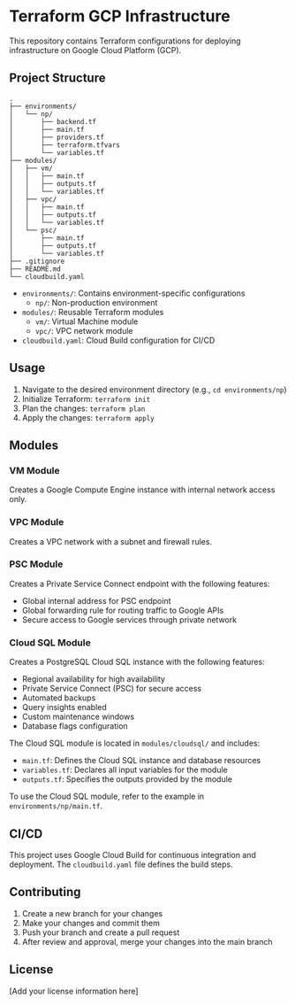 # Terraform GCP Infrastructure

This repository contains Terraform configurations for deploying infrastructure on Google Cloud Platform (GCP).

## Project Structure

```
.
├── environments/
│   └── np/
│       ├── backend.tf
│       ├── main.tf
│       ├── providers.tf
│       ├── terraform.tfvars
│       └── variables.tf
├── modules/
│   ├── vm/
│   │   ├── main.tf
│   │   ├── outputs.tf
│   │   └── variables.tf
│   ├── vpc/
│   │   ├── main.tf
│   │   ├── outputs.tf
│   │   └── variables.tf
│   └── psc/
│       ├── main.tf
│       ├── outputs.tf
│       └── variables.tf
├── .gitignore
├── README.md
└── cloudbuild.yaml

```

- `environments/`: Contains environment-specific configurations
  - `np/`: Non-production environment
- `modules/`: Reusable Terraform modules
  - `vm/`: Virtual Machine module
  - `vpc/`: VPC network module
- `cloudbuild.yaml`: Cloud Build configuration for CI/CD

## Usage

1. Navigate to the desired environment directory (e.g., `cd environments/np`)
2. Initialize Terraform: `terraform init`
3. Plan the changes: `terraform plan`
4. Apply the changes: `terraform apply`

## Modules

### VM Module

Creates a Google Compute Engine instance with internal network access only.

### VPC Module

Creates a VPC network with a subnet and firewall rules.

### PSC Module

Creates a Private Service Connect endpoint with the following features:
- Global internal address for PSC endpoint
- Global forwarding rule for routing traffic to Google APIs
- Secure access to Google services through private network

### Cloud SQL Module

Creates a PostgreSQL Cloud SQL instance with the following features:
- Regional availability for high availability
- Private Service Connect (PSC) for secure access
- Automated backups
- Query insights enabled
- Custom maintenance windows
- Database flags configuration

The Cloud SQL module is located in `modules/cloudsql/` and includes:
- `main.tf`: Defines the Cloud SQL instance and database resources
- `variables.tf`: Declares all input variables for the module
- `outputs.tf`: Specifies the outputs provided by the module

To use the Cloud SQL module, refer to the example in `environments/np/main.tf`.

## CI/CD

This project uses Google Cloud Build for continuous integration and deployment. The `cloudbuild.yaml` file defines the build steps.

## Contributing

1. Create a new branch for your changes
2. Make your changes and commit them
3. Push your branch and create a pull request
4. After review and approval, merge your changes into the main branch

## License

[Add your license information here]
